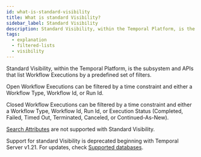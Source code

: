 ```yaml
---
id: what-is-standard-visibility
title: What is standard Visibility?
sidebar_label: Standard Visibility
description: Standard Visibility, within the Temporal Platform, is the subsystem and APIs that list Workflow Executions by a predefined set of filters.
tags:
  - explanation
  - filtered-lists
  - visibility
---
```


Standard Visibility, within the Temporal Platform, is the subsystem and APIs that list Workflow Executions by a predefined set of filters.

Open Workflow Executions can be filtered by a time constraint and either a Workflow Type, Workflow Id, or Run Id.

Closed Workflow Executions can be filtered by a time constraint and either a Workflow Type, Workflow Id, Run Id, or Execution Status (Completed, Failed, Timed Out, Terminated, Canceled, or Continued-As-New).

[Search Attributes](https://docs.temporal.io/visibility#search-attribute) are not supported with Standard Visibility.

Support for standard Visibility is deprecated beginning with Temporal Server v1.21.
For updates, check [Supported databases](/self-hosted/how-to-set-up-visibility-in-a-temporal-cluster).
